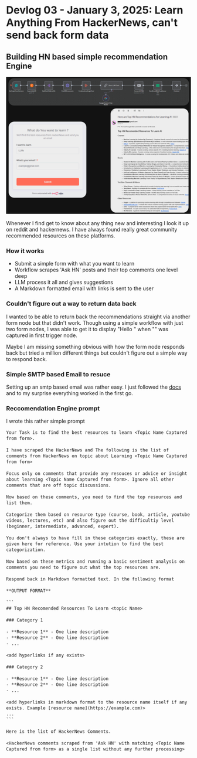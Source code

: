 # Devlog 03 - January 3, 2025: Learn Anything From HackerNews, can't send back form data

## Building HN based simple recommendation Engine

![n8n Workflow Input Output](n8nWorkflowInputOutput.png)

Whenever I find get to know about any thing new and interesting I look it up on reddit and hackernews. I have always found really great community recommended resources on these platforms.  

### How it works

- Submit a simple form with what you want to learn
- Workflow scrapes 'Ask HN' posts and their top comments one level deep
- LLM process it all and gives suggestions
- A Markdown formatted email with links is sent to the user

### Couldn't figure out a way to return data back

I wanted to be able to return back the recommendations straight via another form node but that didn't work. Though using a simple workflow with just two form nodes, I was able to get it to display "Hello <Name>" when "<Name>" was captured in first trigger node.

Maybe I am missing something obvious with how the form node responds back but tried a million different things but couldn't figure out a simple way to respond back. 


### Simple SMTP based Email to resuce

Setting up an smtp based email was rather easy. I just followed the [docs](https://docs.n8n.io/integrations/builtin/credentials/sendemail/gmail/) and to my surprise everything worked in the first go.


### Reccomendation Engine prompt 

I wrote this rather simple prompt 

````
Your Task is to find the best resources to learn <Topic Name Captured from form>. 

I have scraped the HackerNews and The following is the list of comments from HackerNews on topic about Learning <Topic Name Captured from form>

Focus only on comments that provide any resouces or advice or insight about learning <Topic Name Captured from form>. Ignore all other comments that are off topic discussions.

Now based on these comments, you need to find the top resources and list them. 

Categorize them based on resource type (course, book, article, youtube videos, lectures, etc) and also figure out the difficultiy level (beginner, intermediate, advanced, expert).

You don't always to have fill in these categories exactly, these are given here for reference. Use your intution to find the best categorization.

Now based on these metrics and running a basic sentiment analysis on comments you need to figure out what the top resources are. 

Respond back in Markdown formatted text. In the following format

**OUTPUT FORMAT**

```
## Top HN Recomended Resources To Learn <topic Name> 

### Category 1

- **Resource 1** - One line description
- **Resource 2** - One line description
- ... 

<add hyperlinks if any exists>

### Category 2

- **Resource 1** - One line description
- **Resource 2** - One line description
- ... 

<add hyperlinks in markdown format to the resource name itself if any exists. Example [resource name](https://example.com)>
...
```

Here is the list of HackerNews Comments.

<HackerNews comments scraped from 'Ask HN' with matching <Topic Name Captured from form> as a single list without any further processing>
````
